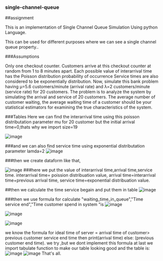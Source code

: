 ### single-channel-queue
##assignment

This is an implementation of Single Channel Queue Simulation Using python Language.


This can be used for different purposes where we can see a single channel queue property..

###Assumptions

Only one checkout counter.
Customers arrive at this checkout counter at random from 1 to 8 minutes apart. Each possible value of interarrival time has the Poisson distribution probability of occurrence
Service times are also considered to be exponentially distribution.
Now, simulate this bank problem having µ=5.6 customers/minute (arrival rate) and λ=2 customers/minute (service
rate) for 20 customers.
The problem is to analyze the system by simulating the arrival and service of 20 customers.
The average
number of customer waiting, the average waiting time of a customer should be your statistical estimators for
examining the true characteristics of the system.

###Tables
Here we can find the interarrival time using this poisson distributation parameter mu for 20 customer but the initial arrival time=0,thats why we import size=19



![image](https://user-images.githubusercontent.com/43786706/112715783-95c49500-8f0c-11eb-8836-41fb56bfbd9d.png)



###and we can also  find service time using exponential distributation parameter lamda=2
![image](https://user-images.githubusercontent.com/43786706/112715794-a70da180-8f0c-11eb-9360-49a72a782d8f.png)

###then we create dataform like that,


![image](https://user-images.githubusercontent.com/43786706/112715693-0dde8b00-8f0c-11eb-94cd-89441222a960.png)
###here we put the value of interarrival time,arrival time,service time.
interarrival time= poission distribuation value,
arrival time=interarrival time+previous arrival time,
service time=exponential distribuation value.

##then we calculate the time service begain and put them in table
![image](https://user-images.githubusercontent.com/43786706/112716217-3c119a00-8f0f-11eb-9820-9e6866093fa9.png)



###then we use formula for calculate  "waiting_time_in_queue","Time service end","Time customer spend in system "is
![image](https://user-images.githubusercontent.com/43786706/112716225-4af84c80-8f0f-11eb-9444-0cb2125952e3.png)

![image](https://user-images.githubusercontent.com/43786706/112716234-55b2e180-8f0f-11eb-8f34-cdaa7ff644e0.png)

![image](https://user-images.githubusercontent.com/43786706/112716245-5fd4e000-8f0f-11eb-8a37-950aa7e8adc0.png)



we know the formula for ideal time of server =  arrival time of customer> previous customer service end time  then print(arrival time) else:  (previous customer end time).
we try ,but we dont implement this formula
at last we import tabulate function to make our table looking good and the table is:
![image](https://user-images.githubusercontent.com/43786706/112716120-9c540c00-8f0e-11eb-94a9-5e32f558bec4.png)
![image](https://user-images.githubusercontent.com/43786706/112716128-aa099180-8f0e-11eb-9573-778deb4faf34.png)
That's all.


